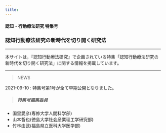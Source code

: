 ```yaml
---
title:
---
```


####  認知・行動療法研究 特集号
### 認知行動療法研究の新時代を切り開く研究法


-----

本サイトは，『認知行動療法研究』で企画されている特集「認知行動療法研究の新時代を切り開く研究法」に関する情報を掲載しています。


-----
> NEWS   

2021-09-10 : 特集号第1号が全て早期公開となりました。




> ##### 特集号編集委員 

- 国里愛彦(専修大学人間科学部) 
- 山本哲也(徳島大学社会産業理工学研究部)
- 竹林由武(福島県立医科大学医学部)

